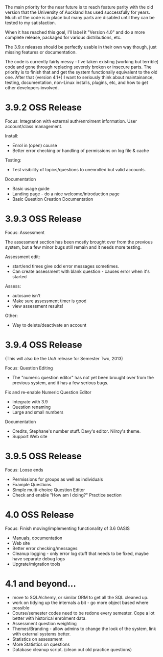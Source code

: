 The main priority for the near future is to reach feature parity with the old version that the University of
Auckland has used successfully for years. Much of the code is in place but many parts are disabled until they
can be tested to my satisfaction.

When it has reached this goal, I'll label it "Version 4.0" and do a more complete release, packaged for
various distributions, etc.

The 3.9.x releases should be perfectly usable in their own way though, just missing features or documentation.


The code is currently fairly messy - I've taken existing (working but terrible) code and gone through
replacing severely broken or insecure parts. The priority is to finish that and get the system functionally
equivalent to the old one. After that (version 4.1+) I want to seriously think about maintainance, testing,
documentation, non-Linux installs, plugins, etc, and how to get other developers involved.



3.9.2 OSS Release
=================

Focus:   Integration with external auth/enrolment information. User account/class management.

Install:

 * Enrol in (open) course
 * Better error checking or handling of permissions on log file & cache

Testing:
 * Test visibility of topics/questions to unenrolled but valid accounts.

Documentation

 * Basic usage guide
 * Landing page - do a nice welcome/introduction page
 * Basic Question Creation Documentation


3.9.3 OSS Release
=================

Focus: Assessment

The assessment section has been mostly brought over from the previous system, but a few minor
bugs still remain and it needs more testing.

Assessment edit:
 * start/end times give odd error messages sometimes.
 * Can create assessment with blank question - causes error when it's started

Assess:
 * autosave isn't
 * Make sure assessment timer is good
 * view assessment results!

Other:
 * Way to delete/deactivate an account

3.9.4 OSS Release
=================
(This will also be the UoA release for Semester Two, 2013)

Focus:  Question Editing

 * The "numeric question editor" has not yet been brought over from the previous system,
   and it has a few serious bugs.

Fix and re-enable Numeric Question Editor
 * Integrate with 3.9
 * Question renaming
 * Large and small numbers

Documentation

* Credits, Stephane's number stuff. Davy's editor. Nilroy's theme.
* Support Web site



3.9.5 OSS Release
=================

Focus: Loose ends

 * Permissions for groups as well as individuals
 * Example Questions
 * Simple multi-choice Question Editor
 * Check and enable "How am I doing?" Practice section


4.0  OSS Release
================

Focus:  Finish moving/implementing functionality of 3.6 OASIS

 * Manuals, documentation
 * Web site
 * Better error checking/messages
 * Cleanup logging - only error log stuff that needs to be fixed, maybe have separate debug logs
 * Upgrate/migration tools



4.1  and beyond...
==================
 * move to SQLAlchemy, or similar ORM to get all the SQL cleaned up.
 * work on tidying up the internals a bit - go more object based where possible
 * Course/semester codes need to be redone every semester. Cope a lot better with historical enrolment data.
 * Assessment question weighting
 * Themes/Branding - allow admins to change the look of the system, link with external systems better.
 * Statistics on assessment
 * More Statistics on questions
 * Database cleanup script. (clean out old practice questions)
